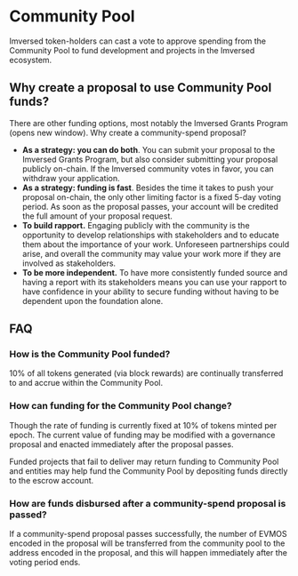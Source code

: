 # Community Pool

Imversed token-holders can cast a vote to approve spending from the Community Pool to fund development and projects in the Imversed ecosystem.

## Why create a proposal to use Community Pool funds?

There are other funding options, most notably the Imversed Grants Program (opens new window). Why create a community-spend proposal?

* **As a strategy: you can do both**. You can submit your proposal to the Imversed Grants Program, but also consider submitting your proposal publicly on-chain. If the Imversed community votes in favor, you can withdraw your application.
* **As a strategy: funding is fast**. Besides the time it takes to push your proposal on-chain, the only other limiting factor is a fixed 5-day voting period. As soon as the proposal passes, your account will be credited the full amount of your proposal request.
* **To build rapport.** Engaging publicly with the community is the opportunity to develop relationships with stakeholders and to educate them about the importance of your work. Unforeseen partnerships could arise, and overall the community may value your work more if they are involved as stakeholders.
* **To be more independent.** To have more consistently funded source and having a report with its stakeholders means you can use your rapport to have confidence in your ability to secure funding without having to be dependent upon the foundation alone.

## FAQ

### How is the Community Pool funded?

10% of all tokens generated (via block rewards) are continually transferred to and accrue within the Community Pool.

### How can funding for the Community Pool change?

Though the rate of funding is currently fixed at 10% of tokens minted per epoch. The current value of funding may be modified with a governance proposal and enacted immediately after the proposal passes.

Funded projects that fail to deliver may return funding to Community Pool and entities may help fund the Community Pool by depositing funds directly to the escrow account.


### How are funds disbursed after a community-spend proposal is passed?
If a community-spend proposal passes successfully, the number of EVMOS encoded in the proposal will be transferred from the community pool to the address encoded in the proposal, and this will happen immediately after the voting period ends.
